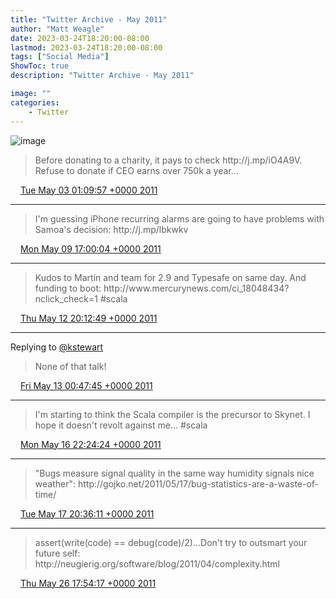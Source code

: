 ```yaml
---
title: "Twitter Archive - May 2011"
author: "Matt Weagle"
date: 2023-03-24T18:20:00-08:00
lastmod: 2023-03-24T18:20:00-08:00
tags: ["Social Media"]
ShowToc: true
description: "Twitter Archive - May 2011"

image: ""
categories: 
    - Twitter
---
```

![image](/sadtwitterbird3.jpg)

> Before donating to a charity, it pays to check http://j\.mp/iO4A9V\.  Refuse to donate if CEO earns over 750k a year\.\.\.

<img src="./media/tweet.ico" width="12" /> [Tue May 03 01:09:57 +0000 2011](https://twitter.com/mweagle/status/65221522415042560)

----

> I'm guessing iPhone recurring alarms are going to have problems with Samoa's decision: http://j\.mp/lbkwkv

<img src="./media/tweet.ico" width="12" /> [Mon May 09 17:00:04 +0000 2011](https://twitter.com/mweagle/status/67634952929419264)

----

> Kudos to Martin and team for 2\.9 and Typesafe on same day\.  And funding to boot: http://www\.mercurynews\.com/ci\_18048434?nclick\_check\=1 \#scala

<img src="./media/tweet.ico" width="12" /> [Thu May 12 20:12:49 +0000 2011](https://twitter.com/mweagle/status/68770624381796352)

----

Replying to [@kstewart](https://twitter.com/kstewart/status/68839739150696448)

> None of that talk\!

<img src="./media/tweet.ico" width="12" /> [Fri May 13 00:47:45 +0000 2011](https://twitter.com/mweagle/status/68839814631391232)

----

> I'm starting to think the Scala compiler is the precursor to Skynet\.  I hope it doesn't revolt against me\.\.\. \#scala

<img src="./media/tweet.ico" width="12" /> [Mon May 16 22:24:24 +0000 2011](https://twitter.com/mweagle/status/70253290843156480)

----

> "Bugs measure signal quality in the same way humidity signals nice weather":  http://gojko\.net/2011/05/17/bug\-statistics\-are\-a\-waste\-of\-time/

<img src="./media/tweet.ico" width="12" /> [Tue May 17 20:36:11 +0000 2011](https://twitter.com/mweagle/status/70588445508120576)

----

> assert\(write\(code\) \=\= debug\(code\)/2\)\.\.\.Don't try to outsmart your future self: http://neugierig\.org/software/blog/2011/04/complexity\.html

<img src="./media/tweet.ico" width="12" /> [Thu May 26 17:54:17 +0000 2011](https://twitter.com/mweagle/status/73809194008051712)